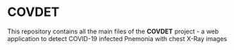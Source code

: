 # COVDET

This repository contains all the main files of the **COVDET** project - a web application to detect COVID-19 infected Pnemonia with chest X-Ray images
